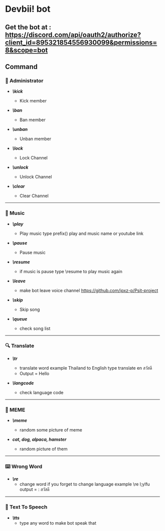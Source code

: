 # Devbii! bot
## Get the bot at : https://discord.com/api/oauth2/authorize?client_id=895321854556930099&permissions=8&scope=bot
## Command
### :wrench: Administrator
* ***\kick***
  * Kick member

* ***\ban***
  * Ban member

* ***\unban***
  * Unban member

* ***\lock***
  * Lock Channel 

* ***\unlock***
  * Unlock Channel 

* ***\clear***
  * Clear Channel 
___
### :guitar: Music
* ***\play***
  * Play music type prefix(\) play and music name or youtube link

* ***\pause***
  * Pause music  

* ***\resume***
  * if music is pause type \resume to play music again

* ***\leave***
  * make bot leave voice channel
https://github.com/ipxz-p/Psit-project
* ***\skip***
  * Skip song 

* ***\queue***
  * check song list
___
### :mag: Translate
* ***\tr***
  * translate word example Thailand to English type translate en สวัสดี
  * Output = Hello

* ***\langcode***
  * check language code
___
### :rofl: MEME
* ***\meme***
  * random some picture of meme

* ***cat, dog, alpaca, hamster***
  * random picture of them
___
### :keyboard: Wrong Word
* ***\re***
  * change word if you forget to change language example \re l;ylfu output = : สวัสดี
___
### :lips: Text To Speech
* ***\tts***
  * type any word to make bot speak that
 
  
 
